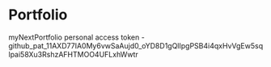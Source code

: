 # Portfolio
myNextPortfolio
personal access token - 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
